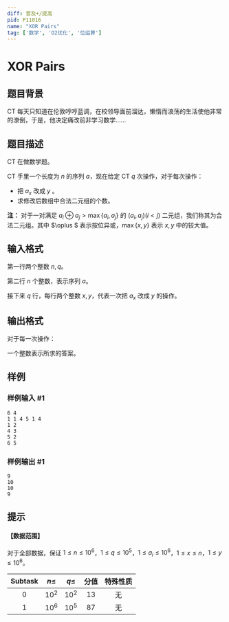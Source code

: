 ```yaml
---
diff: 普及+/提高
pid: P11016
name: "XOR Pairs"
tag: ['数学', 'O2优化', '位运算']
---
```

# XOR Pairs
## 题目背景

CT 每天只知道在伦敦哼哼蓝调，在校领导面前溜达，懒惰而浪荡的生活使他非常的潦倒，于是，他决定痛改前非学习数学……

## 题目描述

CT 在做数学题。

CT 手里一个长度为 $n$ 的序列 $a$，现在给定 CT $q$ 次操作，对于每次操作：
- 把 $a_x$ 改成 $y$ 。
- 求修改后数组中合法二元组的个数。

**注：** 对于一对满足 $a_i\oplus a_j > \max\{a_i,a_j\}$ 的 $(a_i,a_j)(i<j)$ 二元组，我们称其为合法二元组。其中 $\oplus $ 表示按位异或，$\max\{x,y\}$ 表示 $x,y$ 中的较大值。


## 输入格式

第一行两个整数 $n,q$。

第二行 $n$ 个整数，表示序列 $a$。

接下来 $q$ 行，每行两个整数 $x,y$，代表一次把 $a_x$ 改成 $y$ 的操作。
## 输出格式

对于每一次操作：

一个整数表示所求的答案。
## 样例

### 样例输入 #1
```
6 4
1 1 4 5 1 4
1 2
4 3
5 2
6 5
```
### 样例输出 #1
```
9
10
10
9
```
## 提示

#### 【数据范围】

对于全部数据，保证 $1\le n \le 10^6$，$1\le q\le 10^5$，$1\le a_i\le 10^6$，$1\le x \le n$，$1\le y \le 10^6$。

|$\text{Subtask}$|$n\leq$|$q\leq$|分值| 特殊性质 |
|:-:|:-:|:-:|:-:|:-:|
|$0$|$10^2$|$10^2$|$13$|无|
|$1$|$10^6$|$10^5$|$87$|无|
